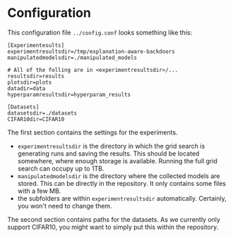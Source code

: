 # Configuration

This configuration file `../config.conf` looks something like this:
```
[Experimentesults]
experimentresultsdir=/tmp/explanation-aware-backdoors
manipulatedmodelsdir=./manipulated_models

# All of the folling are in <experimentresultsdir>/...
resultsdir=results
plotsdir=plots
datadir=data
hyperparamresultsdir=hyperparam_results

[Datasets]
datasetsdir=./datasets
CIFAR10dir=CIFAR10
```

The first section contains the settings for the experiments.
 - `experimentresultsdir` is the directory in which the grid search is generating runs and saving the results. This should be located somewhere, where enough storage is available. Running the full grid search can occupy up to 1TB.
 - `manipulatedmodelsdir` is the directory where the collected models are stored. This can be directly in the repository. It only contains some files with a few MB.
 - the subfolders are within `experimentresultsdir` automatically. Certainly, you won't need to change them.

The second section contains paths for the datasets.
As we currently only support CIFAR10, you might want to simply put this within the repository.